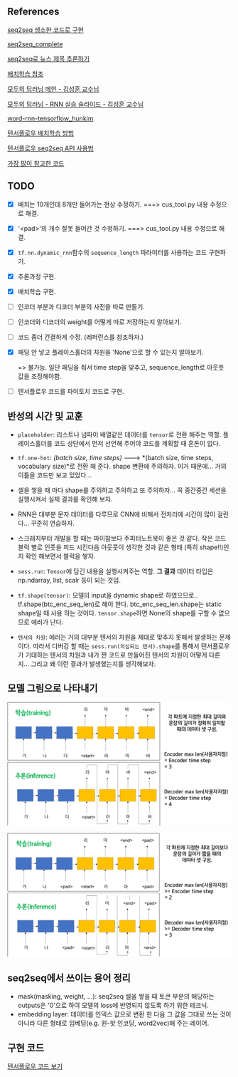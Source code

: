 

## References

[seq2seq 생소한 코드로 구현](https://towardsdatascience.com/seq2seq-model-in-tensorflow-ec0c557e560f)

[seq2seq_complete](https://github.com/deep-diver/EN-FR-MLT-tensorflow/blob/master/dlnd_language_translationv2.ipynb)

[seq2seq로 뉴스 제목 추론하기](https://ratsgo.github.io/natural%20language%20processing/2017/03/12/s2s/)

[배치학습 참조](https://medium.com/trackin-datalabs/input-data-tf-data-%EC%9C%BC%EB%A1%9C-batch-%EB%A7%8C%EB%93%A4%EA%B8%B0-1c96f17c3696)

[모두의 딥러닝 메인 - 김성훈 교수님](https://hunkim.github.io/ml/)

[모두의 딥러닝 - RNN 실습 슬라이드 - 김성훈 교수님](https://docs.google.com/presentation/d/1UpZVnOvouIbXd0MAFBltSra5rRpsiJ-UyBUKGCrfYoo/edit#slide=id.g1ed9069b96_0_184)

[word-rnn-tensorflow_hunkim](https://github.com/hunkim/word-rnn-tensorflow)

[텐서플로우 배치학습 방법](https://hiseon.me/2018/04/15/tensorflow-dataset/)

[텐서플로우 seq2seq API 사용법](https://github.com/j-min/tf_tutorial_plus/blob/master/RNN_seq2seq/contrib_seq2seq/01_TrainingHelper.ipynb)

[가장 많이 참고한 코드](https://nbviewer.jupyter.org/github/aisolab/CS20/blob/master/Lec12_Seq2Seq%20with%20Attention/Lec12_Seq2Seq%20by%20Encoder%20RNN%20and%20Decoder%20RNN.ipynb)



## TODO

- [x] 배치는 10개인데 8개만 들어가는 현상 수정하기. ===> cus_tool.py 내용 수정으로 해결.

- [x] '\<pad\>'의 개수 잘못 들어간 것 수정하기. ===> cus_tool.py 내용 수정으로 해결.

- [x] `tf.nn.dynamic_rnn`함수의 `sequence_length` 파라미터를 사용하는 코드 구현하기.

- [x] 추론과정 구현.

- [x] 배치학습 구현.

- [ ] 인코더 부분과 디코더 부분의 사전을 따로 만들기.

- [ ] 인코더와 디코더의 weight를 어떻게 따로 저장하는지 알아보기.

- [ ] 코드 좀더 간결하게 수정. (레퍼런스를 참조하자.)

- [x] 패딩 안 넣고 플레이스홀더의 차원을 'None'으로 할 수 있는지 알아보기.

  => 불가능. 일단 패딩을 줘서 time step을 맞추고, sequence_length로 아웃풋 값을 조정해야함.

- [ ] 텐서플로우 코드를 파이토치 코드로 구현.



## 반성의 시간 및 교훈

- `placeholder`: 리스트나 넘파이 배열같은 데이터를 `tensor`로 전환 해주는 역할. 플레이스홀더를 코드 상단에서 먼저 선언해 주어야 코드를 계획할 때 혼돈이 없다.

- `tf.one-hot`: *(batch size, time steps)* ---> *(batch size, time steps, vocabulary size)*로 전환 해 준다. shape 변환에 주의하자. 이거 때문에… 거의 이틀을 코드만 보고 있었다...

- 셀을 쌓을 때 마다 shape를 주의하고 주의하고 또 주의하자… 꼭 중간중간 세션을 실행시켜서 실제 결과를 확인해 보자.

- RNN은 대부분 문자 데이터를 다루므로 CNN에 비해서 전처리에 시간이 많이 걸린다… 꾸준히 연습하자.

- 스크래치부터 개발을 할 때는 파이참보다 주피터노트북이 좋은 것 같다. 작은 코드 블럭 별로 인풋을 피드 시킨다음 아웃풋이 생각한 것과 같은 형태 (특히 shape!!)인지 확인 해보면서 블럭을 쌓자.

- `sess.run`: `Tensor`에 담긴 내용을 실행시켜주는 역할. **그 결과** 데이터 타입은 np.ndarray, list, scalr 등이 되는 것임.

- `tf.shape(tensor)`: 모델의 input을 dynamic shape로 하였으므로.. tf.shape(btc_enc_seq_len)로 해야 한다. btc_enc_seq_len.shape는 static shape일 때 사용 하는 것이다. `tensor.shape`하면 None의 shape를 구할 수 없으므로 에러가 난다.

- `텐서의 차원`: 에러는 거의 대부분 텐서의 차원을 제대로 맞추지 못해서 발생하는 문제이다. 따라서 디버깅 할 때는 `sess.run(의심되는 텐서).shape`를 통해서 텐서플로우가 기대하는 텐서의 차원과 내가 짠 코드로 만들어진 텐서의 차원이 어떻게 다른지… 그리고 왜 이런 결과가 발생했는지를 생각해보자. 

  



## 모델 그림으로 나타내기

![seq2seq_1](/miscellaneous/seq2seq_1.png)

![seq2seq_2](/miscellaneous/seq2seq_2.png)



## seq2seq에서 쓰이는 용어 정리

- mask(masking, weight, ...): seq2seq 셀을 쌓을 때 <pad> 토큰 부분의 해당하는 outputs은 '0'으로 하여 모델의 loss에 반영되지 않도록 하기 위한 테크닉.
- embedding layer: 데이터를 인덱스 값으로 변환 한 다음 그 값을 그대로 쓰는 것이 아니라 다른 형태로 임베딩(e.g. 원-핫 인코딩, word2vec)해 주는 레이어.



## 구현 코드

[텐서플로우 코드 보기](/auto_OR_model/darkflow_seq2seq/seq2seq_success_180816.ipynb)
